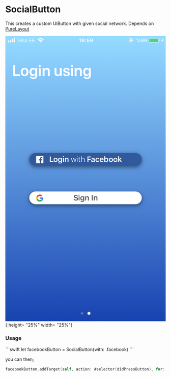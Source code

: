 <h1> SocialButton </h1>

This creates  a custom UIButton with given social network. Depends on <a href = "https://github.com/PureLayout/PureLayout">PureLayout</a>

![Screenshot](https://github.com/cembaykara/swift_practice/blob/master/SocialButton/screenshot.png?raw=true){:height= "25%" width= "25%"}


<h3>Usage</h3>
```swift
let facebookButton = SocialButton(with: .facebook)
```

you can then;

```swift
facebookButton.addTarget(self, action: #selector(didPressButton), for: .touchUpInside)
```
